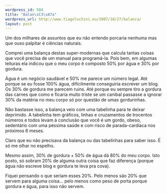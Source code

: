 ```yaml
--- 
wordpress_id: 584
title: "Balan\xC3\xA7a"
wordpress_url: http://www.tiagoluchini.eu/2007/10/27/balanca/
layout: post
---
```

Um dos milhares de assuntos que eu não entendo porcaria nenhuma mas que ouso palpitar é ciências naturais.

Comprei uma balança destas super-modernas que calcula tantas coisas que você precisa de um manual para programá-la. Pois bem, em algumas leituras ela indicou que o meu corpo é composto 50% por água e 30% por gordura.

Água é um negócio saudável e 50% me parece um número legal. Até porque se eu fosse 100% água, dificilmente conseguiria escrever um blog. Os 30% de gordura me parecem ruins. Até porque eu sempre tiro a gordura das carnes que como e ficaria muito triste se um canibal passasse a ignorar 30% da matéria no meu corpo só por questão de umas gordurinhas.

Não bastasse isso, a balança veio com uma tabelinha para te deixar deprimido. A tabelinha tem gráficos, linhas e cruzamentos de trocentos números e todos levam à conclusão que você é um gordo, obeso, sedentário com uma péssima saúde e com risco de parada-cardíaca nos próximos 6 meses.

Claro que eu não precisava da balança ou das tabelinhas para saber isso. É só me olhar no espelho.

Mesmo assim, 30% de gordura + 50% de água dá 80% do meu corpo. Isto posto, só sobram 20% de alguma outra coisa que faz diferença (porque água não escreve blog e gordura te leva pra cova).

Fiquei pensando o que seriam esses 20%. Pelo menos são 20% que servem para alguma coisa... pelo menos como peso de porta porque gordura e água, para isso não servem.
